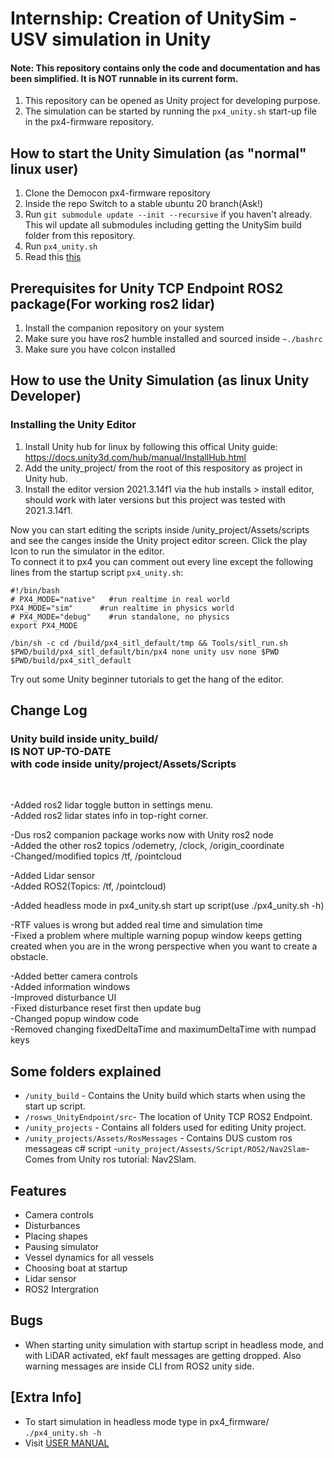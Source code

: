 # Internship: Creation of UnitySim - USV simulation in Unity  
#### Note: This repository contains only the code and documentation and has been simplified. It is NOT runnable in its current form. 
1. This repository can be opened as Unity project for developing purpose.<br>
2. The simulation can be started by running the `px4_unity.sh` start-up file in the px4-firmware repository.
 
## How to start the Unity Simulation (as "normal" linux user)

1. Clone the Democon px4-firmware repository
2. Inside the repo Switch to a stable ubuntu 20 branch(Ask!)
3. Run `git submodule update --init --recursive` if you haven't already. <br>
This wil update all submodules including getting the UnitySim build folder from this repository.
4. Run `px4_unity.sh`  
5. Read this [this](/USER_MANUAL.md) 

## Prerequisites for Unity TCP Endpoint ROS2 package(For working ros2 lidar) 
1. Install the companion repository on your system
2. Make sure you have ros2 humble installed and sourced inside `~./bashrc`
3. Make sure you have colcon installed

## How to use the Unity Simulation (as linux Unity Developer)

### Installing the Unity Editor
1. Install Unity hub for linux by following this offical Unity guide: https://docs.unity3d.com/hub/manual/InstallHub.html
2. Add the unity_project/ from the root of this respository as project in Unity hub. 
2. Install the editor version 2021.3.14f1 via the hub installs > install editor, should work with later versions but this project was tested with 2021.3.14f1.

Now you can start editing the scripts inside /unity_project/Assets/scripts and see the canges inside the Unity project editor screen. Click the play Icon to run the simulator in the editor.  
To connect it to px4 you can comment out every line except the following lines from the startup script `px4_unity.sh`:  
```
#!/bin/bash
# PX4_MODE="native"   #run realtime in real world
PX4_MODE="sim"      #run realtime in physics world
# PX4_MODE="debug"    #run standalone, no physics
export PX4_MODE

/bin/sh -c cd /build/px4_sitl_default/tmp && Tools/sitl_run.sh $PWD/build/px4_sitl_default/bin/px4 none unity usv none $PWD $PWD/build/px4_sitl_default
```

Try out some Unity beginner tutorials to get the hang of the editor. 

## Change Log
### Unity build inside unity_build/ <br>IS NOT UP-TO-DATE <br>with code inside unity/project/Assets/Scripts
<br>

-Added ros2 lidar toggle button in settings menu.<br>
-Added ros2 lidar states info in top-right corner.<br>

-Dus ros2 companion package works now with Unity ros2 node   <br>
-Added the other ros2 topics /odemetry, /clock, /origin_coordinate<br>
-Changed/modified topics /tf, /pointcloud<br>

-Added Lidar sensor<br>
-Added ROS2(Topics: /tf, /pointcloud)<br>

-Added headless mode in px4_unity.sh start up script(use ./px4_unity.sh -h)
<br>

-RTF values is wrong but added real time and simulation time<br>
-Fixed a problem where multiple warning popup window keeps getting created when you are in the wrong perspective when you want to create a obstacle.<br>

-Added better camera controls<br>
-Added information windows<br>
-Improved disturbance UI  <br>
-Fixed disturbance reset first then update bug<br>
-Changed popup window code <br>
-Removed changing fixedDeltaTime and maximumDeltaTime with numpad keys<br>

## Some folders explained
- `/unity_build` - Contains the Unity build which starts when using the start up script.  
- `/rosws_UnityEndpoint/src`- The location of Unity TCP ROS2 Endpoint.
- `/unity_projects` - Contains all folders used for editing Unity project.
- `/unity_projects/Assets/RosMessages` - Contains DUS custom ros messageas c# script 
-`unity_project/Assests/Script/ROS2/Nav2Slam`- Comes from Unity ros tutorial: Nav2Slam.
## Features
* Camera controls  
* Disturbances
* Placing shapes
* Pausing simulator
* Vessel dynamics for all vessels
* Choosing boat at startup
* Lidar sensor
* ROS2 Intergration

## Bugs
- When starting unity simulation with startup script in headless mode, and with LiDAR activated, ekf fault messages are getting dropped. Also warning messages are inside CLI from ROS2 unity side.

## [Extra Info]
- To start simulation in headless mode type in px4_firmware/ `./px4_unity.sh -h`
- Visit [USER MANUAL](\USER_MANUAL.md)
